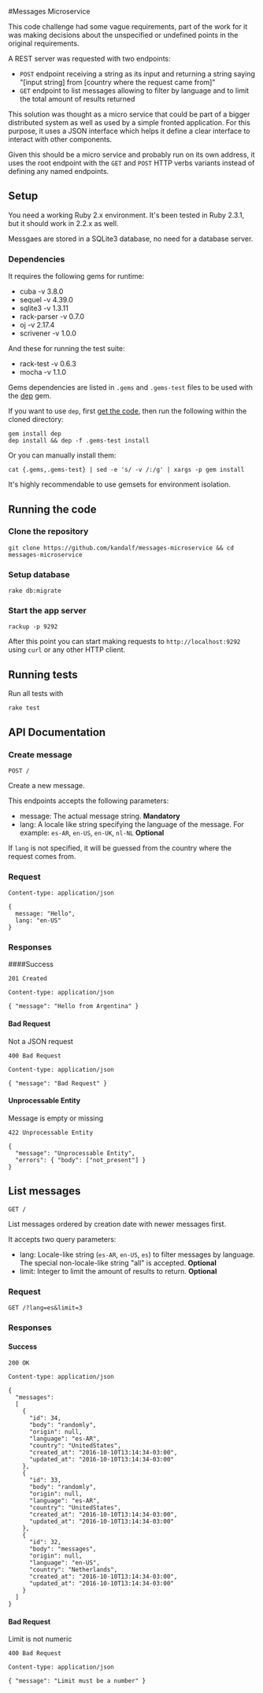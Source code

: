 #Messages Microservice

This code challenge had some vague requirements, part of the work for it was making decisions about the unspecified or undefined points in the original requirements.

A REST server was requested with two endpoints:

* `POST` endpoint receiving a string as its input and returning a string saying "[input string] from [country where the request came from]"
* `GET` endpoint to list messages allowing to filter by language and to limit the total amount of results returned

This solution was thought as a micro service that could be part of a bigger distributed system as well as used by a simple fronted application. For this purpose, it uses a JSON interface which helps it define a clear interface to interact with other components.

Given this should be a micro service and probably run on its own address, it uses the root endpoint with the `GET` and `POST` HTTP verbs variants instead of defining any named endpoints.

## Setup

You need a working Ruby 2.x environment. It's been tested in Ruby 2.3.1, but it should work in 2.2.x as well.

Messgaes are stored in a SQLite3 database, no need for a database server.

### Dependencies

It requires the following gems for runtime:

* cuba -v 3.8.0
* sequel -v 4.39.0
* sqlite3 -v 1.3.11
* rack-parser -v 0.7.0
* oj -v 2.17.4
* scrivener -v 1.0.0

And these for running the test suite:

* rack-test -v 0.6.3
* mocha -v 1.1.0


Gems dependencies are listed in `.gems` and `.gems-test` files to be used with the [dep](https://rubygems.org/gems/dep) gem.

If you want to use `dep`, first [get the code](#clone-the-repository), then run the following within the cloned directory:

```
gem install dep
dep install && dep -f .gems-test install
```

Or you can manually install them:

```
cat {.gems,.gems-test} | sed -e 's/ -v /:/g' | xargs -p gem install
```

It's highly recommendable to use gemsets for environment isolation.


## Running the code

### Clone the repository

```
git clone https://github.com/kandalf/messages-microservice && cd messages-microservice
```

### Setup database

```
rake db:migrate
```

### Start the app server

```
rackup -p 9292
```

After this point you can start making requests to `http://localhost:9292` using `curl` or any other HTTP client.

## Running tests

Run all tests with

```
rake test
```

## API Documentation


### Create message

`POST /`

Create a new message.

This endpoints accepts the following parameters:

* message: The actual message string. **Mandatory**
* lang:    A locale like string specifying the language of the message. For example: `es-AR`, `en-US`, `en-UK`, `nl-NL` **Optional**

If `lang` is not specified, it will be guessed from the country where the request comes from.

### Request

```
Content-type: application/json

{
  message: "Hello",
  lang: "en-US"
}
```

### Responses

####Success

```
201 Created

Content-type: application/json

{ "message": "Hello from Argentina" }
```

#### Bad Request

Not a JSON request

```
400 Bad Request

Content-type: application/json

{ "message": "Bad Request" }
```

#### Unprocessable Entity

Message is empty or missing

```
422 Unprocessable Entity

{
  "message": "Unprocessable Entity",
  "errors": { "body": ["not_present"] }
}
```


## List messages

`GET /`

List messages ordered by creation date with newer messages first.

It accepts two query parameters:

* lang: Locale-like string (`es-AR`, `en-US`, `es`) to filter messages by language. The special non-locale-like string "all" is accepted. **Optional**
* limit: Integer to limit the amount of results to return. **Optional**

### Request

```
GET /?lang=es&limit=3
```

### Responses

#### Success

```
200 OK

Content-type: application/json

{
  "messages":
  [
    {
      "id": 34,
      "body": "randomly",
      "origin": null,
      "language": "es-AR",
      "country": "UnitedStates",
      "created_at": "2016-10-10T13:14:34-03:00",
      "updated_at": "2016-10-10T13:14:34-03:00"
    },
    {
      "id": 33,
      "body": "randomly",
      "origin": null,
      "language": "es-AR",
      "country": "UnitedStates",
      "created_at": "2016-10-10T13:14:34-03:00",
      "updated_at": "2016-10-10T13:14:34-03:00"
    },
    {
      "id": 32,
      "body": "messages",
      "origin": null,
      "language": "en-US",
      "country": "Netherlands",
      "created_at": "2016-10-10T13:14:34-03:00",
      "updated_at": "2016-10-10T13:14:34-03:00"
    }
  ]
}

```

#### Bad Request

Limit is not numeric

```
400 Bad Request

Content-type: application/json

{ "message": "Limit must be a number" }
```
